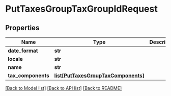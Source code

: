 # PutTaxesGroupTaxGroupIdRequest

## Properties
Name | Type | Description | Notes
------------ | ------------- | ------------- | -------------
**date_format** | **str** |  | [optional] 
**locale** | **str** |  | [optional] 
**name** | **str** |  | [optional] 
**tax_components** | [**list[PutTaxesGroupTaxComponents]**](PutTaxesGroupTaxComponents.md) |  | [optional] 

[[Back to Model list]](../README.md#documentation-for-models) [[Back to API list]](../README.md#documentation-for-api-endpoints) [[Back to README]](../README.md)

